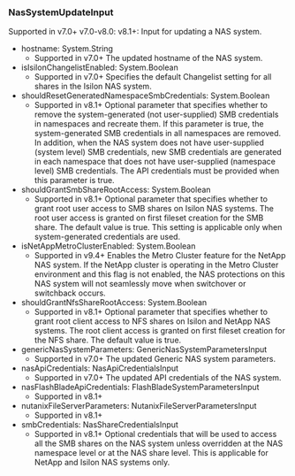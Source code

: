 ### NasSystemUpdateInput
Supported in v7.0+
  v7.0-v8.0: 
  v8.1+: Input for updating a NAS system.

- hostname: System.String
  - Supported in v7.0+
      The updated hostname of the NAS system.
- isIsilonChangelistEnabled: System.Boolean
  - Supported in v7.0+
      Specifies the default Changelist setting for all shares in the Isilon NAS system.
- shouldResetGeneratedNamespaceSmbCredentials: System.Boolean
  - Supported in v8.1+
      Optional parameter that specifies whether to remove the system-generated (not user-supplied) SMB credentials in namespaces and recreate them. If this parameter is true, the system-generated SMB credentials in all namespaces are removed. In addition, when the NAS system does not have user-supplied (system level) SMB credentials, new SMB credentials are generated in each namespace that does not have user-supplied (namespace level) SMB credentials. The API credentials must be provided when this parameter is true.
- shouldGrantSmbShareRootAccess: System.Boolean
  - Supported in v8.1+
      Optional parameter that specifies whether to grant root user access to SMB shares on Isilon NAS systems. The root user access is granted on first fileset creation for the SMB share. The default value is true. This setting is applicable only when system-generated credentials are used.
- isNetAppMetroClusterEnabled: System.Boolean
  - Supported in v9.4+
      Enables the Metro Cluster feature for the NetApp NAS system. If the NetApp cluster is operating in the Metro Cluster environment and this flag is not enabled, the NAS protections on this NAS system will not seamlessly move when switchover or switchback occurs.
- shouldGrantNfsShareRootAccess: System.Boolean
  - Supported in v8.1+
      Optional parameter that specifies whether to grant root client access to NFS shares on Isilon and NetApp NAS systems. The root client access is granted on first fileset creation for the NFS share. The default value is true.
- genericNasSystemParameters: GenericNasSystemParametersInput
  - Supported in v7.0+
      The updated Generic NAS system parameters.
- nasApiCredentials: NasApiCredentialsInput
  - Supported in v7.0+
      The updated API credentials of the NAS system.
- nasFlashBladeApiCredentials: FlashBladeSystemParametersInput
  - Supported in v8.1+
- nutanixFileServerParameters: NutanixFileServerParametersInput
  - Supported in v8.1+
- smbCredentials: NasShareCredentialsInput
  - Supported in v8.1+
      Optional credentials that will be used to access all the SMB shares on the NAS system unless overridden at the NAS namespace level or at the NAS share level. This is applicable for NetApp and Isilon NAS systems only.
